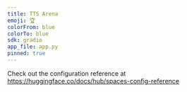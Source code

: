 ```yaml
---
title: TTS Arena
emoji: 🏆
colorFrom: blue
colorTo: blue
sdk: gradio
app_file: app.py
pinned: true
---
```


Check out the configuration reference at https://huggingface.co/docs/hub/spaces-config-reference